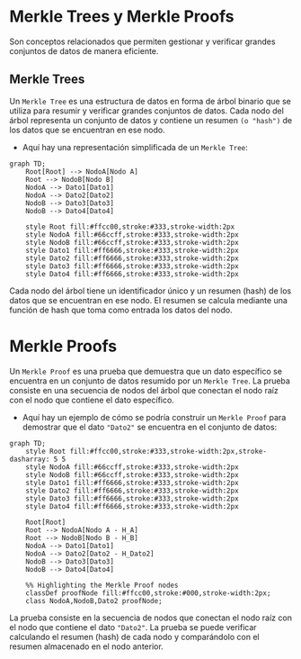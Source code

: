#  Merkle Trees y Merkle Proofs 
Son conceptos relacionados que permiten gestionar y verificar grandes conjuntos de datos de manera eficiente.

## Merkle Trees
Un ``Merkle Tree`` es una estructura de datos en forma de árbol binario que se utiliza para resumir y verificar grandes conjuntos de datos. Cada nodo del árbol representa un conjunto de datos y contiene un resumen ``(o "hash")`` de los datos que se encuentran en ese nodo.

- Aquí hay una representación simplificada de un ``Merkle Tree``:
```mermaid
graph TD;
    Root[Root] --> NodoA[Nodo A]
    Root --> NodoB[Nodo B]
    NodoA --> Dato1[Dato1]
    NodoA --> Dato2[Dato2]
    NodoB --> Dato3[Dato3]
    NodoB --> Dato4[Dato4]

    style Root fill:#ffcc00,stroke:#333,stroke-width:2px
    style NodoA fill:#66ccff,stroke:#333,stroke-width:2px
    style NodoB fill:#66ccff,stroke:#333,stroke-width:2px
    style Dato1 fill:#ff6666,stroke:#333,stroke-width:2px
    style Dato2 fill:#ff6666,stroke:#333,stroke-width:2px
    style Dato3 fill:#ff6666,stroke:#333,stroke-width:2px
    style Dato4 fill:#ff6666,stroke:#333,stroke-width:2px

```
Cada nodo del árbol tiene un identificador único y un resumen (hash) de los datos que se encuentran en ese nodo. El resumen se calcula mediante una función de hash que toma como entrada los datos del nodo.

# Merkle Proofs

Un ``Merkle Proof`` es una prueba que demuestra que un dato específico se encuentra en un conjunto de datos resumido por un ``Merkle Tree``. La prueba consiste en una secuencia de nodos del árbol que conectan el nodo raíz con el nodo que contiene el dato específico.

- Aquí hay un ejemplo de cómo se podría construir un ``Merkle Proof`` para demostrar que el dato ``"Dato2"`` se encuentra en el conjunto de datos:

```mermaid
graph TD;
    style Root fill:#ffcc00,stroke:#333,stroke-width:2px,stroke-dasharray: 5 5
    style NodoA fill:#66ccff,stroke:#333,stroke-width:2px
    style NodoB fill:#66ccff,stroke:#333,stroke-width:2px
    style Dato1 fill:#ff6666,stroke:#333,stroke-width:2px
    style Dato2 fill:#ff6666,stroke:#333,stroke-width:2px
    style Dato3 fill:#ff6666,stroke:#333,stroke-width:2px
    style Dato4 fill:#ff6666,stroke:#333,stroke-width:2px

    Root[Root]
    Root --> NodoA[Nodo A - H_A]
    Root --> NodoB[Nodo B - H_B]
    NodoA --> Dato1[Dato1]
    NodoA --> Dato2[Dato2 - H_Dato2]
    NodoB --> Dato3[Dato3]
    NodoB --> Dato4[Dato4]

    %% Highlighting the Merkle Proof nodes
    classDef proofNode fill:#ffcc00,stroke:#000,stroke-width:2px;
    class NodoA,NodoB,Dato2 proofNode;

```

La prueba consiste en la secuencia de nodos que conectan el nodo raíz con el nodo que contiene el dato ``"Dato2"``. La prueba se puede verificar calculando el resumen (hash) de cada nodo y comparándolo con el resumen almacenado en el nodo anterior.
